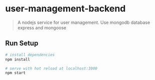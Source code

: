 # user-management-backend

> A nodejs service for user management. Use mongodb database express and mongoose

## Run Setup

``` bash
# install dependencies
npm install

# serve with hot reload at localhost:3000
npm start
```
